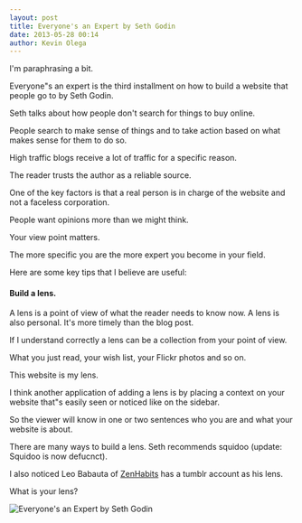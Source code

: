 ```yaml
---
layout: post
title: Everyone's an Expert by Seth Godin
date: 2013-05-28 00:14
author: Kevin Olega
---
```

I'm paraphrasing a bit.

Everyone"s an expert is the third installment on how to build a website that people go to by Seth Godin. 

Seth talks about how people don't search for things to buy online. 

People search to make sense of things and  to take action based on what makes sense for them to do so.

High traffic blogs receive a lot of traffic for a specific reason. 

The reader trusts the author as a reliable source. 

One of the key factors is that a real person is in charge of the website and not a faceless corporation. 

People want opinions more than we might think. 

Your view point matters. 

The more specific you are the more expert you become in your field.

Here are some key tips that I believe are useful:

#### Build a lens. 

A lens is a point of view of what the reader needs to know now. A lens is also personal. It's more timely than the blog post. 

If I understand correctly a lens can be a collection from your point of view. 

What you just read, your wish list, your Flickr photos and so on. 

This website is my lens.


I think another application of adding a lens is by placing a context on your website that"s easily seen or noticed like on the sidebar. 

So the viewer will know in one or two sentences who you are and what your website is about.

There are many ways to build a lens. Seth recommends squidoo (update: Squidoo is now defucnct). 

I also noticed Leo Babauta of [ZenHabits](http://ZenHabits.tumblr.com) has a tumblr account as his lens.

What is your lens?

![Everyone's an Expert by Seth Godin](https://farm1.staticflickr.com/975/41889653892_ac49441e12_n.jpg)
